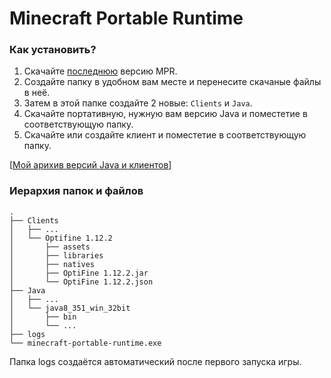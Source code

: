 # Minecraft Portable Runtime

### Как установить?
1. Скачайте [последнюю](https://github.com/carzi/minecraft-portable-runtime/releases/tag/release) версию MPR.
2. Создайте папку в удобном вам месте и перенесите скачаные файлы в неё.
3. Затем в этой папке создайте 2 новые: `Clients` и `Java`.
4. Скачайте портативную, нужную вам версию Java и поместетие в соответствующую папку.
5. Скачайте или создайте клиент и поместетие в соответствующую папку.

[[Мой арихив версий Java и клиентов](https://mega.nz/folder/WNBglDRA#I0WQd-cQtVnlAWDafuRetg)]

### Иерархия папок и файлов
    .
    ├── Clients
    │   ├── ...
    │   └── Optifine 1.12.2
    │       ├── assets
    │       ├── libraries
    │       ├── natives
    │       ├── OptiFine 1.12.2.jar
    │       └── OptiFine 1.12.2.json
    ├── Java
    │   ├── ...
    │   └── java8_351_win_32bit
    │       ├── bin
    │       └── ...
    ├── logs
    └── minecraft-portable-runtime.exe
    
Папка logs создаётся автоматический после первого запуска игры.
